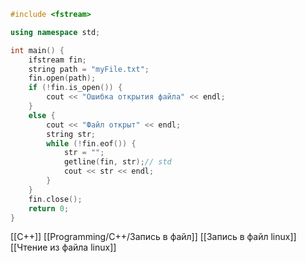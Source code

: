 ```c++
#include <fstream>

using namespace std;

int main() {
	ifstream fin;
	string path = "myFile.txt";
	fin.open(path);
	if (!fin.is_open()) {
		cout << "Ошибка открытия файла" << endl;
	}
	else {
		cout << "Файл открыт" << endl;
		string str;
		while (!fin.eof()) {
			str = "";
			getline(fin, str);// std
			cout << str << endl;
		}
	}
	fin.close();
	return 0;
}
```

[[C++]] [[Programming/C++/Запись в файл]] [[Запись в файл linux]] [[Чтение из файла linux]] 